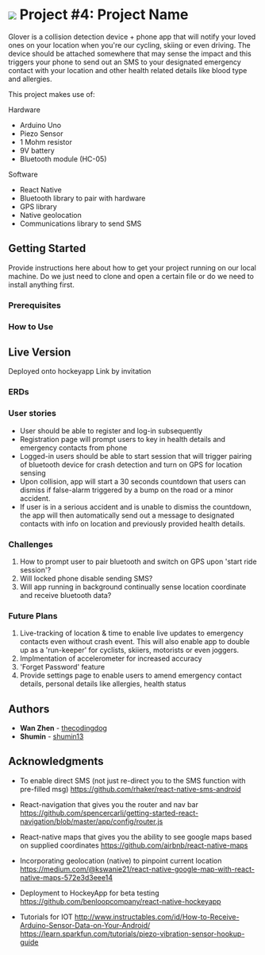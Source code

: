 # ![](https://ga-dash.s3.amazonaws.com/production/assets/logo-9f88ae6c9c3871690e33280fcf557f33.png) Project #4: Project Name

Glover is a collision detection device + phone app that will notify your loved ones on your location when you're our cycling, skiing or even driving. The device should be attached somewhere that may sense the impact and this triggers your phone to send out an SMS to your designated emergency contact with your location and other health related details like blood type and allergies.

This project makes use of:

Hardware
* Arduino Uno
* Piezo Sensor
* 1 Mohm resistor
* 9V battery
* Bluetooth module (HC-05)

Software
* React Native
* Bluetooth library to pair with hardware
* GPS library
* Native geolocation
* Communications library to send SMS

## Getting Started

Provide instructions here about how to get your project running on our local machine. Do we just need to clone and open a certain file or do we need to install anything first.

### Prerequisites

### How to Use

## Live Version

Deployed onto hockeyapp
Link by invitation

### ERDs


### User stories
* User should be able to register and log-in subsequently
* Registration page will prompt users to key in health details and emergency contacts from phone
* Logged-in users should be able to start session that will trigger pairing of bluetooth device for crash detection and turn on GPS for location sensing
* Upon collision, app will start a 30 seconds countdown that users can dismiss if false-alarm triggered by a bump on the road or a minor accident.
* If user is in a serious accident and is unable to dismiss the countdown, the app will then automatically send out a message to designated contacts with info on location and previously provided health details.

### Challenges
1. How to prompt user to pair bluetooth and switch on GPS upon 'start ride session'?
2. Will locked phone disable sending SMS?
3. Will app running in background continually sense location coordinate and receive bluetooth data?

### Future Plans
1. Live-tracking of location & time to enable live updates to emergency contacts even without crash event. This will also enable app to double up as a 'run-keeper' for cyclists, skiiers, motorists or even joggers.
2. Implmentation of accelerometer for increased accuracy
3. 'Forget Password' feature
4. Provide settings page to enable users to amend emergency contact details, personal details like allergies, health status

## Authors

* **Wan Zhen** - [thecodingdog](https://github.com/thecodingdog)
* **Shumin** - [shumin13](https://github.com/shumin13)

## Acknowledgments

* To enable direct SMS (not just re-direct you to the SMS function with pre-filled msg)
https://github.com/rhaker/react-native-sms-android

* React-navigation that gives you the router and nav bar
https://github.com/spencercarli/getting-started-react-navigation/blob/master/app/config/router.js

* React-native maps that gives you the ability to see google maps based on supplied coordinates
https://github.com/airbnb/react-native-maps

* Incorporating geolocation (native) to pinpoint current location
https://medium.com/@kswanie21/react-native-google-map-with-react-native-maps-572e3d3eee14

* Deployment to HockeyApp for beta testing
https://github.com/benloopcompany/react-native-hockeyapp

* Tutorials for IOT
http://www.instructables.com/id/How-to-Receive-Arduino-Sensor-Data-on-Your-Android/
https://learn.sparkfun.com/tutorials/piezo-vibration-sensor-hookup-guide
